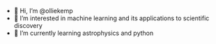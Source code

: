 - 👋 Hi, I’m @olliekemp
- 👀 I’m interested in machine learning and its applications to scientific discovery
- 🌱 I’m currently learning astrophysics and python
<!---
olliekemp/olliekemp is a ✨ special ✨ repository because its `README.md` (this file) appears on your GitHub profile.
You can click the Preview link to take a look at your changes.
--->

